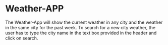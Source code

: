 # Weather-APP
The Weather-App will show the current weather in any city and the weather in the same city for the past week. To search for a new city weather, the user has to type the city name in the text box provided in the header and click on search.
